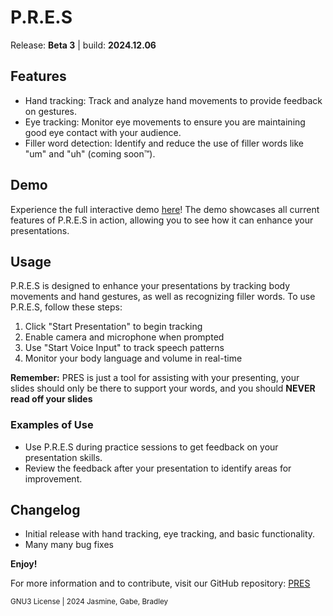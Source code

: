 # P.R.E.S
Release: **Beta 3** | build: **2024.12.06**

## Features
- Hand tracking: Track and analyze hand movements to provide feedback on gestures.
- Eye tracking: Monitor eye movements to ensure you are maintaining good eye contact with your audience.
- Filler word detection: Identify and reduce the use of filler words like "um" and "uh" (coming soon™).

## Demo
Experience the full interactive demo [here](https://presnuvu.netlify.app/js-ai-body-tracker-master/index.html)! The demo showcases all current features of P.R.E.S in action, allowing you to see how it can enhance your presentations.

## Usage
P.R.E.S is designed to enhance your presentations by tracking body movements and hand gestures, as well as recognizing filler words. To use P.R.E.S, follow these steps:
1. Click "Start Presentation" to begin tracking
2. Enable camera and microphone when prompted
3. Use "Start Voice Input" to track speech patterns
4. Monitor your body language and volume in real-time

**Remember:** PRES is just a tool for assisting with your presenting, your slides should only be there to support your words, and you should **NEVER read off your slides**

### Examples of Use
- Use P.R.E.S during practice sessions to get feedback on your presentation skills.
- Review the feedback after your presentation to identify areas for improvement.


## Changelog
- Initial release with hand tracking, eye tracking, and basic functionality.
- Many many bug fixes

**Enjoy!**

For more information and to contribute, visit our GitHub repository: [PRES](https://github.com/Jasminestrone/P.R.E.S)

<sub>GNU3 License | 2024 Jasmine, Gabe, Bradley</sub>